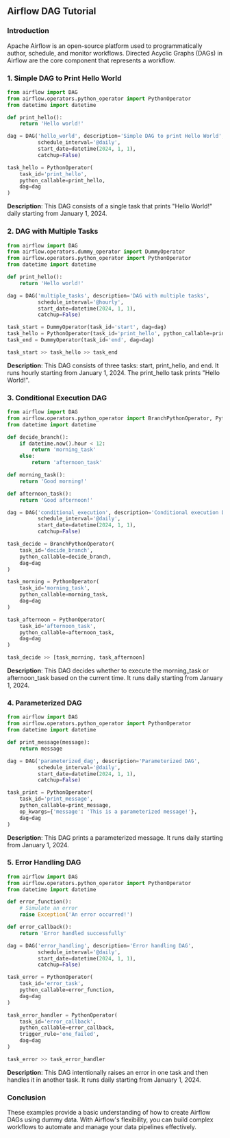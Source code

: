 ## Airflow DAG Tutorial

### Introduction
Apache Airflow is an open-source platform used to programmatically author, schedule, and monitor workflows. Directed Acyclic Graphs (DAGs) in Airflow are the core component that represents a workflow.

### 1. Simple DAG to Print Hello World
```python
from airflow import DAG
from airflow.operators.python_operator import PythonOperator
from datetime import datetime

def print_hello():
    return 'Hello world!'

dag = DAG('hello_world', description='Simple DAG to print Hello World',
          schedule_interval='@daily',
          start_date=datetime(2024, 1, 1),
          catchup=False)

task_hello = PythonOperator(
    task_id='print_hello',
    python_callable=print_hello,
    dag=dag
)
```
**Description**: This DAG consists of a single task that prints "Hello World!" daily starting from January 1, 2024.

### 2. DAG with Multiple Tasks
```python
from airflow import DAG
from airflow.operators.dummy_operator import DummyOperator
from airflow.operators.python_operator import PythonOperator
from datetime import datetime

def print_hello():
    return 'Hello world!'

dag = DAG('multiple_tasks', description='DAG with multiple tasks',
          schedule_interval='@hourly',
          start_date=datetime(2024, 1, 1),
          catchup=False)

task_start = DummyOperator(task_id='start', dag=dag)
task_hello = PythonOperator(task_id='print_hello', python_callable=print_hello, dag=dag)
task_end = DummyOperator(task_id='end', dag=dag)

task_start >> task_hello >> task_end
```
**Description**: This DAG consists of three tasks: start, print_hello, and end. It runs hourly starting from January 1, 2024. The print_hello task prints "Hello World!".

### 3. Conditional Execution DAG
```python
from airflow import DAG
from airflow.operators.python_operator import BranchPythonOperator, PythonOperator
from datetime import datetime

def decide_branch():
    if datetime.now().hour < 12:
        return 'morning_task'
    else:
        return 'afternoon_task'

def morning_task():
    return 'Good morning!'

def afternoon_task():
    return 'Good afternoon!'

dag = DAG('conditional_execution', description='Conditional execution DAG',
          schedule_interval='@daily',
          start_date=datetime(2024, 1, 1),
          catchup=False)

task_decide = BranchPythonOperator(
    task_id='decide_branch',
    python_callable=decide_branch,
    dag=dag
)

task_morning = PythonOperator(
    task_id='morning_task',
    python_callable=morning_task,
    dag=dag
)

task_afternoon = PythonOperator(
    task_id='afternoon_task',
    python_callable=afternoon_task,
    dag=dag
)

task_decide >> [task_morning, task_afternoon]
```
**Description**: This DAG decides whether to execute the morning_task or afternoon_task based on the current time. It runs daily starting from January 1, 2024.

### 4. Parameterized DAG
```python
from airflow import DAG
from airflow.operators.python_operator import PythonOperator
from datetime import datetime

def print_message(message):
    return message

dag = DAG('parameterized_dag', description='Parameterized DAG',
          schedule_interval='@daily',
          start_date=datetime(2024, 1, 1),
          catchup=False)

task_print = PythonOperator(
    task_id='print_message',
    python_callable=print_message,
    op_kwargs={'message': 'This is a parameterized message!'},
    dag=dag
)
```
**Description**: This DAG prints a parameterized message. It runs daily starting from January 1, 2024.

### 5. Error Handling DAG
```python
from airflow import DAG
from airflow.operators.python_operator import PythonOperator
from datetime import datetime

def error_function():
    # Simulate an error
    raise Exception('An error occurred!')

def error_callback():
    return 'Error handled successfully'

dag = DAG('error_handling', description='Error handling DAG',
          schedule_interval='@daily',
          start_date=datetime(2024, 1, 1),
          catchup=False)

task_error = PythonOperator(
    task_id='error_task',
    python_callable=error_function,
    dag=dag
)

task_error_handler = PythonOperator(
    task_id='error_callback',
    python_callable=error_callback,
    trigger_rule='one_failed',
    dag=dag
)

task_error >> task_error_handler
```
**Description**: This DAG intentionally raises an error in one task and then handles it in another task. It runs daily starting from January 1, 2024.

### Conclusion
These examples provide a basic understanding of how to create Airflow DAGs using dummy data. With Airflow's flexibility, you can build complex workflows to automate and manage your data pipelines effectively.
